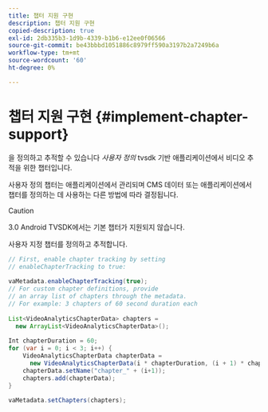```yaml
---
title: 챕터 지원 구현
description: 챕터 지원 구현
copied-description: true
exl-id: 2db335b3-1d9b-4339-b1b6-e12ee0f06566
source-git-commit: be43bbbd1051886c8979ff590a3197b2a7249b6a
workflow-type: tm+mt
source-wordcount: '60'
ht-degree: 0%

---
```


# 챕터 지원 구현 {#implement-chapter-support}

을 정의하고 추적할 수 있습니다 *사용자 정의* tvsdk 기반 애플리케이션에서 비디오 추적을 위한 챕터입니다.

사용자 정의 챕터는 애플리케이션에서 관리되며 CMS 데이터 또는 애플리케이션에서 챕터를 정의하는 데 사용하는 다른 방법에 따라 결정됩니다.

>[!CAUTION]
>
>3.0 Android TVSDK에서는 기본 챕터가 지원되지 않습니다.

사용자 지정 챕터를 정의하고 추적합니다.

```java
// First, enable chapter tracking by setting   
// enableChapterTracking to true: 
 
vaMetadata.enableChapterTracking(true); 
// For custom chapter definitions, provide  
// an array list of chapters through the metadata. 
// For example: 3 chapters of 60 second duration each 
 
List<VideoAnalyticsChapterData> chapters =  
  new ArrayList<VideoAnalyticsChapterData>(); 
 
Int chapterDuration = 60; 
for (var i = 0; i < 3; i++) { 
    VideoAnalyticsChapterData chapterData =  
      new VideoAnalyticsChapterData(i * chapterDuration, (i + 1) * chapterDuration);  
    chapterData.setName("chapter_" + (i+1)); 
    chapters.add(chapterData); 
} 
 
vaMetadata.setChapters(chapters); 
```
